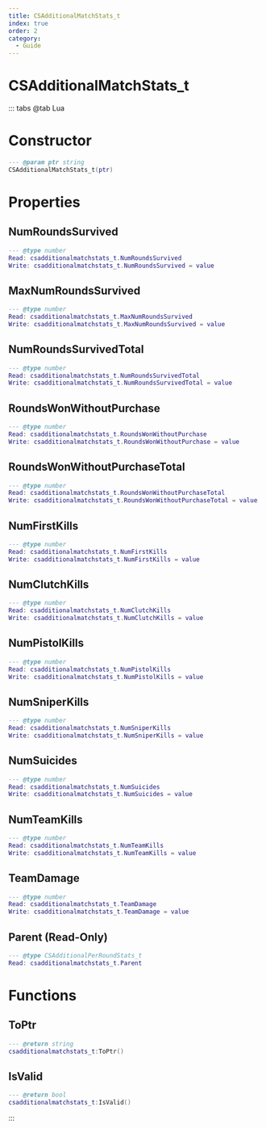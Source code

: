```yaml
---
title: CSAdditionalMatchStats_t
index: true
order: 2
category:
  - Guide
---
```


# CSAdditionalMatchStats_t

::: tabs
@tab Lua
# Constructor
```lua
--- @param ptr string
CSAdditionalMatchStats_t(ptr)
```
# Properties
## NumRoundsSurvived 
```lua
--- @type number
Read: csadditionalmatchstats_t.NumRoundsSurvived
Write: csadditionalmatchstats_t.NumRoundsSurvived = value
```
## MaxNumRoundsSurvived 
```lua
--- @type number
Read: csadditionalmatchstats_t.MaxNumRoundsSurvived
Write: csadditionalmatchstats_t.MaxNumRoundsSurvived = value
```
## NumRoundsSurvivedTotal 
```lua
--- @type number
Read: csadditionalmatchstats_t.NumRoundsSurvivedTotal
Write: csadditionalmatchstats_t.NumRoundsSurvivedTotal = value
```
## RoundsWonWithoutPurchase 
```lua
--- @type number
Read: csadditionalmatchstats_t.RoundsWonWithoutPurchase
Write: csadditionalmatchstats_t.RoundsWonWithoutPurchase = value
```
## RoundsWonWithoutPurchaseTotal 
```lua
--- @type number
Read: csadditionalmatchstats_t.RoundsWonWithoutPurchaseTotal
Write: csadditionalmatchstats_t.RoundsWonWithoutPurchaseTotal = value
```
## NumFirstKills 
```lua
--- @type number
Read: csadditionalmatchstats_t.NumFirstKills
Write: csadditionalmatchstats_t.NumFirstKills = value
```
## NumClutchKills 
```lua
--- @type number
Read: csadditionalmatchstats_t.NumClutchKills
Write: csadditionalmatchstats_t.NumClutchKills = value
```
## NumPistolKills 
```lua
--- @type number
Read: csadditionalmatchstats_t.NumPistolKills
Write: csadditionalmatchstats_t.NumPistolKills = value
```
## NumSniperKills 
```lua
--- @type number
Read: csadditionalmatchstats_t.NumSniperKills
Write: csadditionalmatchstats_t.NumSniperKills = value
```
## NumSuicides 
```lua
--- @type number
Read: csadditionalmatchstats_t.NumSuicides
Write: csadditionalmatchstats_t.NumSuicides = value
```
## NumTeamKills 
```lua
--- @type number
Read: csadditionalmatchstats_t.NumTeamKills
Write: csadditionalmatchstats_t.NumTeamKills = value
```
## TeamDamage 
```lua
--- @type number
Read: csadditionalmatchstats_t.TeamDamage
Write: csadditionalmatchstats_t.TeamDamage = value
```
## Parent (Read-Only)
```lua
--- @type CSAdditionalPerRoundStats_t
Read: csadditionalmatchstats_t.Parent
```
# Functions
## ToPtr
```lua
--- @return string
csadditionalmatchstats_t:ToPtr()
```
## IsValid
```lua
--- @return bool
csadditionalmatchstats_t:IsValid()
```

:::